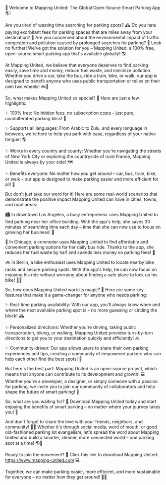 🚀 Welcome to Mapping United: The Global Open-Source Smart Parking App 🌎!

Are you tired of wasting time searching for parking spots? 🕰️ Do you hate paying exorbitant fees for parking spaces that are miles away from your destination? 💸 Are you concerned about the environmental impact of traffic congestion and pollution caused by prolonged searches for parking? 🌟 Look no further! We've got the solution for you – Mapping United, a 100% free, open-source smart parking app that's available globally! 🌎

At Mapping United, we believe that everyone deserves to find parking easily, save time and money, reduce fuel waste, and minimize pollution. Whether you drive a car, take the bus, ride a train, bike, or walk, our app is designed to benefit anyone who uses public transportation or relies on their own two wheels! 🚲🚌

So, what makes Mapping United so special? 🤔 Here are just a few highlights:

✨ 100% free: No hidden fees, no subscription costs – just pure, unadulterated parking bliss! 💸

✨ Supports all languages: From Arabic to Zulu, and every language in between, we're here to help you park with ease, regardless of your native tongue! 🌎

✨ Works in every country and county: Whether you're navigating the streets of New York City or exploring the countryside of rural France, Mapping United is always by your side! 🗺️

✨ Benefits everyone: No matter how you get around – car, bus, train, bike, or walk – our app is designed to make parking easier and more efficient for all! 🌈

But don't just take our word for it! Here are some real-world scenarios that demonstrate the positive impact Mapping United can have in cities, towns, and rural areas:

🏙️ In downtown Los Angeles, a busy entrepreneur uses Mapping United to find parking near her office building. With the app's help, she saves 30 minutes of searching time each day – time that she can now use to focus on growing her business! 💼

🚌 In Chicago, a commuter uses Mapping United to find affordable and convenient parking options for her daily bus ride. Thanks to the app, she reduces her fuel waste by half and spends less money on parking fees! 🚌

🚲 In Berlin, a bike enthusiast uses Mapping United to locate nearby bike racks and secure parking spots. With the app's help, he can now focus on enjoying his ride without worrying about finding a safe place to lock up his bike! 🚴‍♂️

So, how does Mapping United work its magic? 🔮 Here are some key features that make it a game-changer for anyone who needs parking:

✨ Real-time parking availability: With our app, you'll always know when and where the next available parking spot is – no more guessing or circling the block! 🕰️

✨ Personalized directions: Whether you're driving, taking public transportation, biking, or walking, Mapping United provides turn-by-turn directions to get you to your destination quickly and efficiently! 🔜

✨ Community-driven: Our app allows users to share their own parking experiences and tips, creating a community of empowered parkers who can help each other find the best spots! 🤝

But here's the best part: Mapping United is an open-source project, which means that anyone can contribute to its development and growth! 💻 Whether you're a developer, a designer, or simply someone with a passion for parking, we invite you to join our community of collaborators and help shape the future of smart parking! 🌟

So, what are you waiting for? 🤔 Download Mapping United today and start enjoying the benefits of smart parking – no matter where your journey takes you! 🚀

And don't forget to share the love with your friends, neighbors, and community! 📱👫 Whether it's through social media, word of mouth, or good old-fashioned parking lot evangelism, let's spread the word about Mapping United and build a smarter, cleaner, more connected world – one parking spot at a time! 🌎💪

Ready to join the movement? 👊 Click this link to download Mapping United: https://www.mapping-united.com 💻

Together, we can make parking easier, more efficient, and more sustainable for everyone – no matter how they get around! 🌈🚀